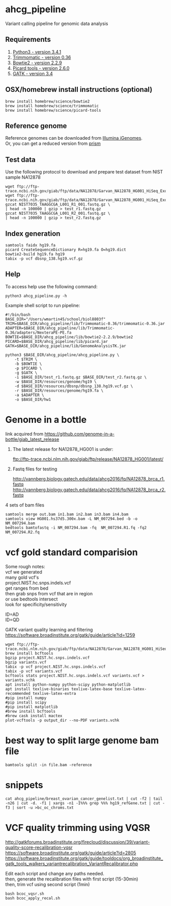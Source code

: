 # ahcg_pipeline
Variant calling pipeline for genomic data analysis

## Requirements

1. [Python3 - version 3.4.1](https://www.python.org/download/releases/3.4.1/)
2. [Trimmomatic - version 0.36](http://www.usadellab.org/cms/uploads/supplementary/Trimmomatic/Trimmomatic-0.36.zip)
3. [Bowtie2 - version 2.2.9](https://sourceforge.net/projects/bowtie-bio/files/bowtie2/2.2.9/)
4. [Picard tools - version 2.6.0](https://github.com/broadinstitute/picard/releases/download/2.6.0/picard.jar)
5. [GATK - version 3.4](https://software.broadinstitute.org/gatk/download/)

## OSX/homebrew install instructions (optional)

```{sh}
brew install homebrew/science/bowtie2
brew install homebrew/science/trimmomatic
brew install homebrew/science/picard-tools
```

## Reference genome

Reference genomes can be downloaded from [Illumina iGenomes](http://support.illumina.com/sequencing/sequencing_software/igenome.html).  
Or, you can get a reduced version from [prism](www.prism.gatech.edu/~sravishankar9/resources.tar.gz)

## Test data

Use the following protocol to download and prepare test dataset from NIST sample NA12878

```{sh}
wget ftp://ftp-trace.ncbi.nih.gov/giab/ftp/data/NA12878/Garvan_NA12878_HG001_HiSeq_Exome/NIST7035_TAAGGCGA_L001_R1_001.fastq.gz
wget ftp://ftp-trace.ncbi.nih.gov/giab/ftp/data/NA12878/Garvan_NA12878_HG001_HiSeq_Exome/NIST7035_TAAGGCGA_L001_R2_001.fastq.gz
gzcat NIST7035_TAAGGCGA_L001_R1_001.fastq.gz \
| head -n 100000 | gzip > test_r1.fastq.gz
gzcat NIST7035_TAAGGCGA_L001_R2_001.fastq.gz \
| head -n 100000 | gzip > test_r2.fastq.gz
```

## Index generation

```{sh}
samtools faidx hg19.fa
picard CreateSequenceDictionary R=hg19.fa O=hg19.dict
bowtie2-build hg19.fa hg19
tabix -p vcf dbsnp_138.hg19.vcf.gz
```

## Help

To access help use the following command:

```{sh}
python3 ahcg_pipeline.py -h
```

Example shell script to run pipeline:
```{sh}
#!/bin/bash
BASE_DIR="/Users/wmartin45/school/biol8803f"
TRIM=$BASE_DIR/ahcg_pipeline/lib/Trimmomatic-0.36/trimmomatic-0.36.jar
ADAPTER=$BASE_DIR/ahcg_pipeline/lib/Trimmomatic-0.36/adapters/NexteraPE-PE.fa
BOWTIE=$BASE_DIR/ahcg_pipeline/lib/bowtie2-2.2.9/bowtie2
PICARD=$BASE_DIR/ahcg_pipeline/lib/picard.jar
GATK=$BASE_DIR/ahcg_pipeline/lib/GenomeAnalysisTK.jar

python3 $BASE_DIR/ahcg_pipeline/ahcg_pipeline.py \
    -t $TRIM \
    -b $BOWTIE \
    -p $PICARD \
    -g $GATK \
    -i $BASE_DIR/test_r1.fastq.gz $BASE_DIR/test_r2.fastq.gz \
    -w $BASE_DIR/resources/genome/hg19 \
    -d $BASE_DIR/resources/dbsnp/dbsnp_138.hg19.vcf.gz \
    -r $BASE_DIR/resources/genome/hg19.fa \
    -a $ADAPTER \
    -o $BASE_DIR/hw1
```

# Genome in a bottle

link acquired from https://github.com/genome-in-a-bottle/giab_latest_release

1. The latest release for NA12878_HG001 is under:

   ftp://ftp-trace.ncbi.nlm.nih.gov/giab/ftp/release/NA12878_HG001/latest/

2. Fastq files for testing

   http://vannberg.biology.gatech.edu/data/ahcg2016/fq/NA12878_brca_r1.fastq  
   http://vannberg.biology.gatech.edu/data/ahcg2016/fq/NA12878_brca_r2.fastq

4 sets of bam files  

```{sh}
samtools merge out.bam in1.bam in2.bam in3.bam in4.bam
samtools view HG001.hs37d5.300x.bam -L NM_007294.bed -b -o NM_007294.bam
bedtools bamtofastq -i NM_007294.bam -fq  NM_007294.R1.fq -fq2  NM_007294.R2.fq
```

# vcf gold standard comparision

Some rough notes:  
vcf we generated  
many gold vcf's  
project.NIST.hc.snps.indels.vcf  
get ranges from bed  
then grab snps from vcf that are in region  
or use bedtools intersect  
look for specificity/sensitivity  

ID=AD  
ID=QD

GATK variant quality learning and filtering  
https://software.broadinstitute.org/gatk/guide/article?id=1259

```{sh}
wget ftp://ftp-trace.ncbi.nlm.nih.gov/giab/ftp/data/NA12878/Garvan_NA12878_HG001_HiSeq_Exome/project.NIST.hc.snps.indels.vcf
brew install bcftools
bgzip project.NIST.hc.snps.indels.vcf
bgzip variants.vcf
tabix -p vcf project.NIST.hc.snps.indels.vcf
tabix -p vcf variants.vcf
bcftools stats project.NIST.hc.snps.indels.vcf variants.vcf > variants.vchk
apt install python-numpy python-scipy python-matplotlib
apt install texlive-binaries texlive-latex-base texlive-latex-recommended texlive-latex-extra
#pip install numpy
#pip install scipy
#pip install matplotlib
#brew install bcftools
#brew cask install mactex
plot-vcftools -p output_dir --no-PDF variants.vchk
```

# best way to split large genome bam file

```{sh}
bamtools split -in file.bam -reference
```

# snippets

```{sh}
cat ahcg_pipeline/breast_ovarian_cancer_genelist.txt | cut -f2 | tail -n26 | cut -d. -f1 | xargs -n1 -I%%% grep %%% hg19_refGene.txt | cut -f3 | sort -u >bc_oc_chroms.txt
```

# VCF quality trimming using VQSR

http://gatkforums.broadinstitute.org/firecloud/discussion/39/variant-quality-score-recalibration-vqsr  
https://software.broadinstitute.org/gatk/guide/article?id=2805  
https://software.broadinstitute.org/gatk/guide/tooldocs/org_broadinstitute_gatk_tools_walkers_variantrecalibration_VariantRecalibrator.php  

Edit each script and change any paths needed.  
then, generate the recalibration files with first script (15-30min)  
then, trim vcf using second script (1min)  

```{sh}
bash bcoc_vqsr.sh
bash bcoc_apply_recal.sh
```
